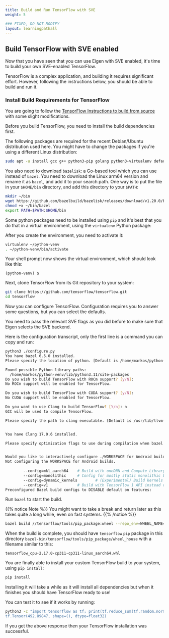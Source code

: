 ```yaml
---
title: Build and Run TensorFlow with SVE
weight: 5

### FIXED, DO NOT MODIFY
layout: learningpathall
---
```


## Build TensorFlow with SVE enabled

Now that you have seen that you can use Eigen with SVE enabled, it's time to build your own SVE-enabled TensorFlow.

TensorFlow is a complex application, and building it requires significant effort. However, following the instructions below, you should be able to build and run it. 

### Install Build Requirements for TensorFlow

You are going to follow the [TensorFlow Instructions to build from source](https://www.tensorflow.org/install/source) with some slight modifications.

Before you build TensorFlow, you need to install the build dependencies first.

The following packages are required for the recent Debian/Ubuntu distribution used here. You might have to change the packages if you're using a different Linux distribution:

```bash
sudo apt -u install gcc g++ python3-pip golang python3-virtualenv default-jdk-headless patchelf libhdf5-dev -y
```

You also need to download `bazelisk`: a Go-based tool which you can use instead of `bazel`. You need to download the Linux arm64 version and rename it as `bazel`, and add it to your search path. One way is to put the file in your `$HOME/bin` directory, and add this directory to your `$PATH`:

```bash
mkdir ~/bin
wget https://github.com/bazelbuild/bazelisk/releases/download/v1.20.0/bazelisk-linux-arm64 -O ~/bin/bazel
chmod +x ~/bin/bazel
export PATH=$PATH:$HOME/bin
```

Some python packages need to be installed using `pip` and it's best that you do that in a virtual environment, using the `virtualenv` Python package:

After you create the environment, you need to activate it:

```bash
virtualenv ~/python-venv
. ~/python-venv/bin/activate
```

Your shell prompt now shows the virtual environment, which should look like this: 

```output
(python-venv) $
```

Next, clone TensorFlow from its Git repository to your system:

```bash
git clone https://github.com/tensorflow/tensorflow.git
cd tensorflow
```

Now you can configure TensorFlow. Configuration requires you to answer some questions, but you can select the defaults.

You need to pass the relevant SVE flags as you did before to make sure that Eigen selects the SVE backend.

Here is the configuration transcript, only the first line is a command you can copy and run:

```bash { output_lines = "2-33" }
python3 ./configure.py
You have bazel 6.5.0 installed.
Please specify the location of python. [Default is /home/markos/python-venv/bin/python3]:

Found possible Python library paths:
  /home/markos/python-venv/lib/python3.11/site-packages                                                                                                                                                                       Please input the desired Python library path to use.  Default is [/home/markos/python-venv/lib/python3.11/site-packages]
Do you wish to build TensorFlow with ROCm support? [y/N]:
No ROCm support will be enabled for TensorFlow.

Do you wish to build TensorFlow with CUDA support? [y/N]:
No CUDA support will be enabled for TensorFlow.

Do you want to use Clang to build TensorFlow? [Y/n]: n
GCC will be used to compile TensorFlow.

Please specify the path to clang executable. [Default is /usr/lib/llvm-17/bin/clang]:


You have Clang 17.0.6 installed.

Please specify optimization flags to use during compilation when bazel option "--config=opt" is specified [Default is -Wno-sign-compare]: -march=armv9-a -msve-vector-bits=128 -DEIGEN_ARM64_USE_SVE


Would you like to interactively configure ./WORKSPACE for Android builds? [y/N]:
Not configuring the WORKSPACE for Android builds.
                                                                                                                                                                                                                              Preconfigured Bazel build configs. You can use any of the below by adding "--config=<>" to your build command. See .bazelrc for more details.                                                                                         --config=mkl            # Build with MKL support.
        --config=mkl_aarch64    # Build with oneDNN and Compute Library for the Arm Architecture (ACL).
        --config=monolithic     # Config for mostly static monolithic build.                                                                                                                                                          --config=numa           # Build with NUMA support.
        --config=dynamic_kernels        # (Experimental) Build kernels into separate shared objects.
        --config=v1             # Build with TensorFlow 1 API instead of TF 2 API.
Preconfigured Bazel build configs to DISABLE default on features:                                                                                                                                                                     --config=nogcp          # Disable GCP support.                                                                                                                                                                                --config=nonccl         # Disable NVIDIA NCCL support.
```

Run `bazel` to start the build. 

{{% notice Note %}}
You might want to take a break and return later as this takes quite a long while, even on fast systems.
{{% /notice %}}

```bash
bazel build //tensorflow/tools/pip_package:wheel --repo_env=WHEEL_NAME=tensorflow_cpu
```

When the build is complete, you should have `tensorflow` `pip` package in this directory `bazel-bin/tensorflow/tools/pip_package/wheel_house` with a filename similar to this:

```output
tensorflow_cpu-2.17.0-cp311-cp311-linux_aarch64.whl
```

You are finally able to install your custom TensorFlow build to your system, using `pip install`:

```bash
pip install
```

Installing it will take a while as it will install all dependencies but when it finishes you should have TensorFlow ready to use! 

You can test it to see if it works by running:

```bash { output_lines = "2" }
python3 -c "import tensorflow as tf; print(tf.reduce_sum(tf.random.normal([1000, 1000])))
tf.Tensor(492.89847, shape=(), dtype=float32)
```

If you get the above response then your TensorFlow installation was successful.

